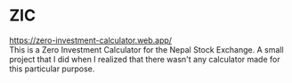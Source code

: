 # ZIC
https://zero-investment-calculator.web.app/ <br />
This is a Zero Investment Calculator for the Nepal Stock Exchange.
A small project that I did when I realized that there wasn't any calculator made for this particular purpose.
